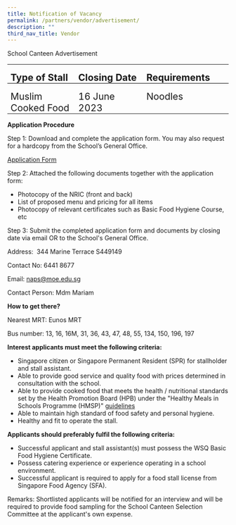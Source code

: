 ```yaml
---
title: Notification of Vacancy
permalink: /partners/vendor/advertisement/
description: ""
third_nav_title: Vendor
---
```

School Canteen Advertisement<br>
<table class="MsoTableGrid" border="0" cellspacing="0" cellpadding="0" style="border-collapse:collapse;border:none;mso-yfti-tbllook:1184;mso-padding-alt:
 0in 5.4pt 0in 5.4pt;mso-border-insidev:none"><tbody><tr style="mso-yfti-irow:0;mso-yfti-firstrow:yes"><td width="232" valign="top" style="width:174.25pt;border:none;border-bottom:
  solid windowtext 1.0pt;mso-border-bottom-alt:solid windowtext .5pt;
  padding:0in 5.4pt 0in 5.4pt"><p class="MsoNormal" style="margin-bottom:0in;line-height:normal"><b><span lang="EN-SG" style="font-size:16.0pt">Type of Stall</span></b></p></td><td width="232" valign="top" style="width:174.25pt;border:none;border-bottom:
  solid windowtext 1.0pt;mso-border-bottom-alt:solid windowtext .5pt;
  padding:0in 5.4pt 0in 5.4pt"><p class="MsoNormal" style="margin-bottom:0in;line-height:normal"><b><span lang="EN-SG" style="font-size:16.0pt">Closing Date</span></b></p></td><td width="232" valign="top" style="width:174.3pt;border:none;border-bottom:solid windowtext 1.0pt;
  mso-border-bottom-alt:solid windowtext .5pt;padding:0in 5.4pt 0in 5.4pt"><p class="MsoNormal" style="margin-bottom:0in;line-height:normal"><b><span lang="EN-SG" style="font-size:16.0pt">Requirements</span></b></p></td></tr><tr style="mso-yfti-irow:1;mso-yfti-lastrow:yes"><td width="232" valign="top" style="width:174.25pt;border:none;mso-border-top-alt:
  solid windowtext .5pt;padding:0in 5.4pt 0in 5.4pt"><p class="MsoNormal" style="margin-bottom:0in;line-height:normal"><span lang="EN-SG" style="font-size:16.0pt">Muslim Cooked Food</span></p></td><td width="232" valign="top" style="width:174.25pt;border:none;mso-border-top-alt:
  solid windowtext .5pt;padding:0in 5.4pt 0in 5.4pt"><p class="MsoNormal" style="margin-bottom:0in;line-height:normal"><span lang="EN-SG" style="font-size:16.0pt">16 June 2023</span></p></td><td width="232" valign="top" style="width:174.3pt;border:none;mso-border-top-alt:
  solid windowtext .5pt;padding:0in 5.4pt 0in 5.4pt"><p class="MsoNormal" style="margin-bottom:0in;line-height:normal"><span lang="EN-SG" style="font-size:16.0pt">Noodles</span></p></td></tr></tbody></table>

<b>Application Procedure</b>

Step 1:  Download and complete the application form. You may also request for a hardcopy from the School’s General Office.

[Application Form](https://go.gov.sg/canteenstall)

Step 2:  Attached the following documents together with the application form:

* Photocopy of the NRIC (front and back)
* List of proposed menu and pricing for all items
* Photocopy of relevant certificates such as Basic Food Hygiene Course, etc

Step 3: Submit the completed application form and documents by closing date via email OR to the School's General Office.

Address:&nbsp; 344 Marine Terrace S449149

Contact No: 6441 8677

Email: naps@moe.edu.sg

Contact Person: Mdm Mariam

<b>How to get there?</b>

Nearest MRT: Eunos MRT

Bus number: 13, 16, 16M, 31, 36, 43, 47, 48, 55, 134, 150, 196, 197

**Interest applicants must meet the following criteria:**

* Singapore citizen or Singapore Permanent Resident (SPR) for stallholder and stall assistant.
* Able to provide good service and quality food with prices determined in consultation with the school.
* Able to provide cooked food that meets the health / nutritional standards set by the Health Promotion Board (HPB) under the "Healthy Meals in Schools Programme (HMSP)" [guidelines](https://www.hpb.gov.sg/schools/school-programmes/healthy-meals-in-schools-programme)
* Able to maintain high standard of food safety and personal hygiene.
* Healthy and fit to operate the stall.

**Applicants should preferably fulfil the following criteria:**

* Successful applicant and stall assistant(s) must possess the WSQ Basic Food Hygiene Certificate.
* Possess catering experience or experience operating in a school environment.
* Successful applicant is required to apply for a food stall license from Singapore Food Agency (SFA).

Remarks: Shortlisted applicants will be notified for an interview and will be required to provide food sampling for the School Canteen Selection Committee at the applicant's own expense.